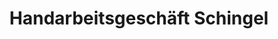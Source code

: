 ---
title: "Handarbeitsgeschäft Schingel"
url: /meckenheim/handarbeitsgeschaeft-schingel/
shop: Schneiderei
---